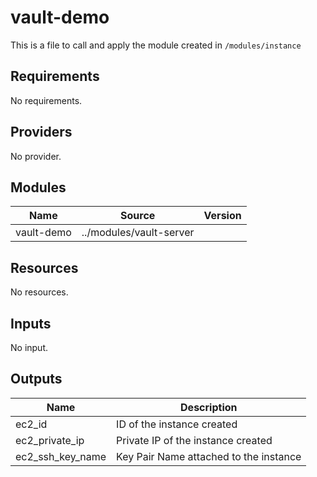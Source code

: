 # vault-demo

This is a file to call and apply the module created in `/modules/instance`

## Requirements

No requirements.

## Providers

No provider.

## Modules

| Name | Source | Version |
|------|--------|---------|
| vault-demo | ../modules/vault-server |  |

## Resources

No resources.

## Inputs

No input.

## Outputs

| Name | Description |
|------|-------------|
| ec2\_id | ID of the instance created |
| ec2\_private\_ip | Private IP of the instance created |
| ec2\_ssh\_key\_name | Key Pair Name attached to the instance |
